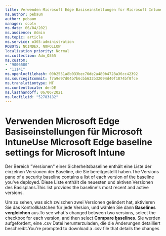 ```yaml
---
title: Verwenden Microsoft Edge Basiseinstellungen für Microsoft Intune
ms.author: pebaum
author: pebaum
manager: scotv
ms.date: 06/04/2021
ms.audience: Admin
ms.topic: article
ms.service: o365-administration
ROBOTS: NOINDEX, NOFOLLOW
localization_priority: Normal
ms.collection: Adm_O365
ms.custom:
- "9006500"
- "11141"
ms.openlocfilehash: 00b2551a8b033bec76de2a480b4728a36cc42392
ms.sourcegitcommit: f7a9e97d04b7b6cbb633b32094d40f1874bf0fce
ms.translationtype: MT
ms.contentlocale: de-DE
ms.lasthandoff: 06/06/2021
ms.locfileid: "52783182"
---
```

# <a name="use-microsoft-edge-baseline-settings-for-microsoft-intune"></a><span data-ttu-id="0ab4a-102">Verwenden Microsoft Edge Basiseinstellungen für Microsoft Intune</span><span class="sxs-lookup"><span data-stu-id="0ab4a-102">Use Microsoft Edge baseline settings for Microsoft Intune</span></span>

<span data-ttu-id="0ab4a-103">Der Bereich "Versionen" einer Sicherheitsbaseline enthält eine Liste der einzelnen Versionen der Baseline, die Sie bereitgestellt haben.</span><span class="sxs-lookup"><span data-stu-id="0ab4a-103">The Versions pane of a security baseline contains a list of each version of the baseline you've deployed.</span></span> <span data-ttu-id="0ab4a-104">Diese Liste enthält die neuesten und aktiven Versionen des Basisplans.</span><span class="sxs-lookup"><span data-stu-id="0ab4a-104">This list provides the baseline's most recent and active versions.</span></span>

<span data-ttu-id="0ab4a-105">Um zu sehen, was sich zwischen zwei Versionen geändert hat, aktivieren Sie das Kontrollkästchen für jede Version, und wählen Sie dann **Baselines vergleichen** aus.</span><span class="sxs-lookup"><span data-stu-id="0ab4a-105">To see what's changed between two versions, select the checkbox for each version, and then select **Compare baselines**.</span></span> <span data-ttu-id="0ab4a-106">Sie werden aufgefordert, eine .csv Datei herunterzuladen, die die Änderungen detailliert beschreibt.</span><span class="sxs-lookup"><span data-stu-id="0ab4a-106">You're prompted to download a .csv file that details the changes.</span></span>